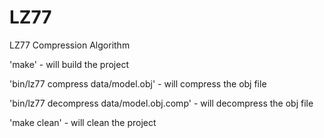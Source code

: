 # LZ77

LZ77 Compression Algorithm

'make' - will build the project

'bin/lz77 compress data/model.obj' - will compress the obj file

'bin/lz77 decompress data/model.obj.comp' - will decompress the obj file

'make clean' - will clean the project
